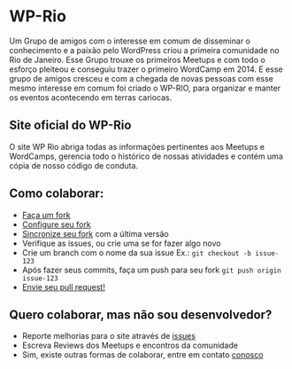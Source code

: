 # WP-Rio
Um Grupo de amigos com o interesse em comum de disseminar o conhecimento e a paixão pelo WordPress criou a primeira comunidade no Rio de Janeiro. Esse Grupo trouxe os primeiros Meetups e com todo o esforço pleiteou e conseguiu trazer o primeiro WordCamp em 2014. E esse grupo de amigos cresceu e com a chegada de novas pessoas com esse mesmo interesse em comum foi criado o WP-RIO, para organizar e manter os eventos acontecendo em terras cariocas. 

## Site oficial do WP-Rio
O site WP Rio abriga todas as informações pertinentes aos Meetups e WordCamps, gerencia todo o histórico de nossas atividades e contém uma cópia de nosso código de conduta.

## Como colaborar:
- [Faça um fork](https://help.github.com/articles/fork-a-repo/)
- [Configure seu fork](https://help.github.com/articles/configuring-a-remote-for-a-fork/)
- [Sincronize seu fork](https://help.github.com/articles/syncing-a-fork/) com a última versão
- Verifique as issues, ou crie uma se for fazer algo novo
- Crie um branch com o nome da sua issue Ex.: `git checkout -b issue-123`
- Após fazer seus commits, faça um push para seu fork `git push origin issue-123`
- [Envie seu pull request!](https://help.github.com/articles/using-pull-requests/)

## Quero colaborar, mas não sou desenvolvedor?
- Reporte melhorias para o site através de [issues](https://github.com/wp-rio/wp-rio/issues/new)
- Escreva Reviews dos Meetups e encontros da comunidade
- Sim, existe outras formas de colaborar, entre em contato [conosco](http://wprio.org/contato)
